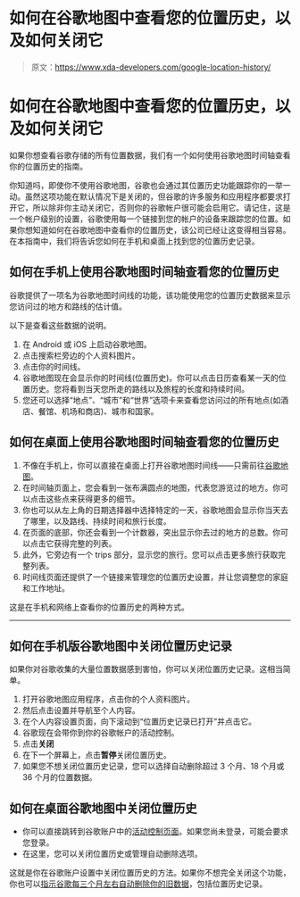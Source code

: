 # 如何在谷歌地图中查看您的位置历史，以及如何关闭它

> 原文：<https://www.xda-developers.com/google-location-history/>

# 如何在谷歌地图中查看您的位置历史，以及如何关闭它

如果你想查看谷歌存储的所有位置数据，我们有一个如何使用谷歌地图时间轴查看你的位置历史的指南。

你知道吗，即使你不使用谷歌地图，谷歌也会通过其位置历史功能跟踪你的一举一动。虽然这项功能在默认情况下是关闭的，但谷歌的许多服务和应用程序都要求打开它，所以除非你主动关闭它，否则你的谷歌帐户很可能会启用它。请记住，这是一个帐户级别的设置，谷歌使用每一个链接到您的帐户的设备来跟踪您的位置。如果你想知道如何在谷歌地图中查看你的位置历史，该公司已经让这变得相当容易。在本指南中，我们将告诉您如何在手机和桌面上找到您的位置历史记录。

## 如何在手机上使用谷歌地图时间轴查看您的位置历史

谷歌提供了一项名为谷歌地图时间线的功能，该功能使用您的位置历史数据来显示您访问过的地方和路线的估计值。

以下是查看这些数据的说明。

1.  在 Android 或 iOS 上启动谷歌地图。
2.  点击搜索栏旁边的个人资料图片。
3.  点击你的时间线。
4.  谷歌地图现在会显示你的时间线(位置历史)。你可以点击日历查看某一天的位置历史。您将看到当天您所走的路线以及旅程的长度和持续时间。
5.  您还可以选择“地点”、“城市”和“世界”选项卡来查看您访问过的所有地点(如酒店、餐馆、机场和商店)、城市和国家。

## 如何在桌面上使用谷歌地图时间轴查看您的位置历史

1.  不像在手机上，你可以直接在桌面上打开谷歌地图时间线——只需前往[谷歌地图](https://www.google.com/maps/timeline)。
2.  在时间轴页面上，您会看到一张布满圆点的地图，代表您游览过的地方。你可以点击这些点来获得更多的细节。
3.  你也可以从左上角的日期选择器中选择特定的一天，谷歌地图会显示你当天去了哪里，以及路线、持续时间和旅行长度。
4.  在页面的底部，你还会看到一个计数器，突出显示你去过的地方的总数。你可以点击它获得完整的列表。
5.  此外，它旁边有一个 trips 部分，显示您的旅行。您可以点击更多旅行获取完整列表。
6.  时间线页面还提供了一个链接来管理您的位置历史设置，并让您调整您的家庭和工作地址。

这是在手机和网络上查看你的位置历史的两种方式。

* * *

## 如何在手机版谷歌地图中关闭位置历史记录

如果你对谷歌收集的大量位置数据感到害怕，你可以关闭位置历史记录。这相当简单。

1.  打开谷歌地图应用程序，点击你的个人资料图片。
2.  然后点击设置并导航至个人内容。
3.  在个人内容设置页面，向下滚动到“位置历史记录已打开”并点击它。
4.  谷歌现在会带你到你的谷歌帐户的活动控制。
5.  点击**关闭**
6.  在下一个屏幕上，点击**暂停**关闭位置历史。
7.  如果您不想关闭位置历史记录，您可以选择自动删除超过 3 个月、18 个月或 36 个月的位置数据。

## 如何在桌面谷歌地图中关闭位置历史

*   你可以直接跳转到谷歌账户中的[活动控制页面](https://myactivity.google.com/u/1/activitycontrols)。如果您尚未登录，可能会要求您登录。
*   在这里，您可以关闭位置历史或管理自动删除选项。

这就是你在谷歌账户设置中关闭位置历史的方法。如果你不想完全关闭这个功能，你也可以[指示谷歌每三个月左右自动删除你的旧数据](https://www.xda-developers.com/turn-on-auto-delete-google/)，包括位置历史记录。